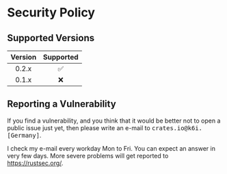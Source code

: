 # Security Policy

## Supported Versions

| Version | Supported |
| :-----: | :-------: |
| 0.2.x   | ✅        |
| 0.1.x   | ❌        |

## Reporting a Vulnerability

If you find a vulnerability, and you think that it would be better not to open a public issue just yet,
then please write an e-mail to <tt>crates.io@k6i.\[Germany\]</tt>.

I check my e-mail every workday Mon to Fri. You can expect an answer in very few days.
More severe problems will get reported to <https://rustsec.org/>.
